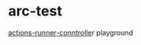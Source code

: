 # arc-test
[actions-runner-conntrolle](https://github.com/actions/actions-runner-controller)r playground
